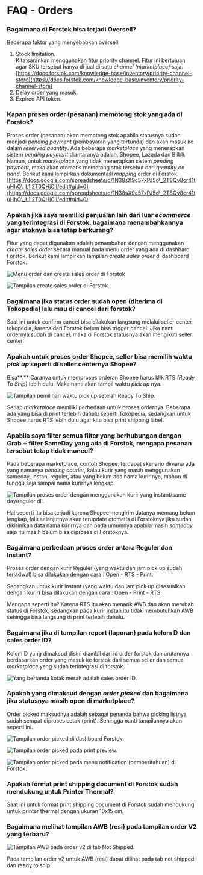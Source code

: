 # FAQ - Orders

### **Bagaimana di Forstok** bisa terjadi Oversell?

Beberapa faktor yang menyebabkan oversell:

1. Stock limitation.\
   Kita sarankan menggunakan fitur priority channel. Fitur ini bertujuan agar SKU tersebut hanya di jual di satu _channel (marketplace)_ saja.\
   [https://docs.forstok.com/knowledge-base/inventory/priority-channel-store](https://docs.forstok.com/knowledge-base/inventory/priority-channel-store)
2. Delay order yang masuk.
3. Expired API token.

### **Kapan proses order (pesanan) memotong stok yang ada di Forstok?**

Proses order (pesanan) akan memotong stok apabila statusnya sudah menjadi _pending payment_ (pembayaran yang tertunda) dan akan masuk ke dalam  _reserved quantity_. Ada beberapa _marketplace_ yang menerapkan sistem _pending payment_ diantaranya adalah, Shopee, Lazada dan Blibli. Namun, untuk _marketplace_ yang tidak menerapkan sistem _pending payment_, maka akan otomatis memotong stok tersebut dari _quantity on hand_. Berikut kami lampirkan dokumentasi _mapping_ order di Forstok. [https://docs.google.com/spreadsheets/d/1N38sX9c57xPJ5o\_2T8Qv8cr41tuHhO\_L1I2T0QHjCiI/edit#gid=0](https://docs.google.com/spreadsheets/d/1N38sX9c57xPJ5o\_2T8Qv8cr41tuHhO\_L1I2T0QHjCiI/edit#gid=0)

### **Apakah jika saya memiliki penjualan lain dari luar **_**ecommerce**_** yang terintegrasi di Forstok, bagaimana menambahkannya agar stoknya bisa tetap berkurang?**

Fitur yang dapat digunakan adalah penambahan dengan menggunakan _create sales order_ secara manual pada menu order yang ada di dashbard Forstok. Berikut kami lampirkan tampilan _create sales order_ di dashboard Forstok.

![Menu order dan create sales order di Forstok](../../.gitbook/assets/Screenshot\_1.png)

![Tampilan create sales order di Forstok](<../../.gitbook/assets/WhatsApp Image 2022-03-15 at 2.07.24 PM.jpeg>)

### **Bagaimana jika status order sudah open (diterima di Tokopedia) lalu mau di cancel dari forstok?**

Saat ini untuk confirm cancel bisa dilakukan langsung melalui seller center tokopedia, karena dari Forstok belum bisa trigger cancel. Jika nanti ordernya sudah di cancel, maka di Forstok statusnya akan mengikuti seller center.

### **Apakah untuk proses order Shopee, seller bisa memilih waktu **_**pick up**_** seperti di seller centernya Shopee?**

Bisa**.** Caranya untuk memproses orderan Shopee harus klik RTS _(Ready To Ship)_ lebih dulu. Maka nanti akan tampil waktu _pick up_ nya.

![Tampilan pemilihan waktu pick up setelah Ready To Ship.](../../.gitbook/assets/Picture1.png)

Setiap _marketplace_ memiliki perbedaan untuk proses ordernya. Beberapa ada yang bisa di print terlebih dahulu seperti Tokopedia, sedangkan untuk Shopee harus RTS lebih dulu agar kita bisa print shipping label.

### **Apabila saya filter semua filter yang berhubungan dengan Grab + filter SameDay yang ada di Forstok, mengapa pesanan tersebut tetap tidak muncul?**

Pada beberapa marketplace, contoh Shopee, terdapat skenario dimana ada yang namanya _pending courier_, kalau kurir yang masih menggunakan sameday, instan, reguler, atau yang belum ada nama kurir nya, mohon di tunggu saja sampai nama kurirnya lengkap.

![Tampilan proses order dengan menggunakan kurir yang instant/same day/reguler dll.](../../.gitbook/assets/Picture2.png)

Hal seperti itu bisa terjadi karena Shopee mengirim datanya memang belum lengkap, lalu selanjutnya akan terupdate otomatis di Forstoknya jika sudah dikirimkan data nama kurirnya dan pada umumnya apabila masih _sameday_ saja itu masih belum bisa diproses di Forstoknya.

### **Bagaimana perbedaan proses order antara Reguler dan Instant?**

Proses order dengan kurir Reguler (yang waktu dan jam pick up sudah terjadwal) bisa dilakukan dengan cara : Open - RTS - Print.

Sedangkan untuk kurir instant (yang waktu dan jam pick up disesuaikan dengan kurir) bisa dilakukan dengan cara : Open - Print - RTS.

Mengapa seperti itu? Karena RTS itu akan menarik AWB dan akan merubah status di Forstok, sedangkan pada kurir instan itu tidak membutuhkan AWB sehingga bisa langsung di print terlebih dahulu.

### Bagaimana jika di tampilan report (laporan) pada kolom D dan sales order ID?

Kolom D yang dimaksud disini diambil dari id order forstok dan urutannya berdasarkan order yang masuk ke forstok dari semua seller dan semua _marketplace_ yang sudah terintegrasi di forstok.

![Yang bertanda kotak merah adalah sales order ID.](../../.gitbook/assets/Picture3.png)

### Apakah yang dimaksud dengan _order picked_ dan bagaimana jika statusnya masih open di marketplace?

Order picked maksudnya adalah sebagai penanda bahwa picking listnya sudah sempat diproses cetak (print). Sehingga nanti tampilannya akan seperti ini.

![Tampilan order picked di dashboard Forstok.](<../../.gitbook/assets/tampilan di ui forstok.png>)

![Tampilan order picked pada print preview.](<../../.gitbook/assets/tampilan print preview.png>)

![Tampilan order picked pada menu notification (pemberitahuan) di Forstok.](<../../.gitbook/assets/tampilan pemberitahuan forstok.png>)

### **Apakah format print shipping document di Forstok sudah mendukung untuk Printer Thermal?**

Saat ini untuk format print shipping document di Forstok sudah mendukung untuk printer thermal dengan ukuran 10x15 cm.

### **Bagaimana melihat tampilan AWB (resi) pada tampilan order V2 yang terbaru?**

![Tampilan AWB pada order v2 di tab Not Shipped.](<../../.gitbook/assets/WhatsApp Image 2022-05-11 at 12.17.33 PM.jpeg>)

Pada tampilan order v2 untuk AWB (resi) dapat dilihat pada tab not shipped dan ready to ship.&#x20;

